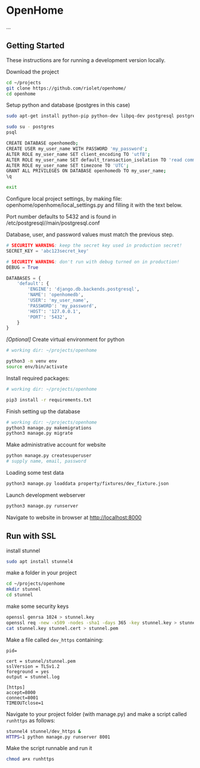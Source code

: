 # OpenHome

...



## Getting Started

These instructions are for running a development version locally.

Download the project
```bash
cd ~/projects
git clone https://github.com/riolet/openhome/
cd openhome
```

Setup python and database (postgres in this case)
```bash
sudo apt-get install python-pip python-dev libpq-dev postgresql postgresql-contrib

sudo su - postgres
psql

CREATE DATABASE openhomedb;
CREATE USER my_user_name WITH PASSWORD 'my_password'; 
ALTER ROLE my_user_name SET client_encoding TO 'utf8';
ALTER ROLE my_user_name SET default_transaction_isolation TO 'read committed';
ALTER ROLE my_user_name SET timezone TO 'UTC';
GRANT ALL PRIVILEGES ON DATABASE openhomedb TO my_user_name;
\q

exit
```

Configure local project settings, by making file: openhome/openhome/local_settings.py and filling it with the text below.

Port number defaults to 5432 and is found in /etc/postgresql/<version>/main/postgresql.conf

Database, user, and password values must match the previous step.
```python
# SECURITY WARNING: keep the secret key used in production secret!
SECRET_KEY = 'abc123secret_key'

# SECURITY WARNING: don't run with debug turned on in production!
DEBUG = True

DATABASES = {
    'default': {
        'ENGINE': 'django.db.backends.postgresql',
        'NAME': 'openhomedb',
        'USER': 'my_user_name',
        'PASSWORD': 'my_password',
        'HOST': '127.0.0.1',
        'PORT': '5432',
    }
}
```


_[Optional]_ Create virtual environment for python
```bash
# working dir: ~/projects/openhome

python3 -m venv env
source env/bin/activate
```

Install required packages:
```bash
# working dir: ~/projects/openhome

pip3 install -r requirements.txt
```

Finish setting up the database
```bash
# working dir: ~/projects/openhome
python3 manage.py makemigrations
python3 manage.py migrate
```

Make administrative account for website
```bash
python manage.py createsuperuser
# supply name, email, password
```

Loading some test data
```bash
python3 manage.py loaddata property/fixtures/dev_fixture.json
```

Launch development webserver
```bash
python3 manage.py runserver 
```

Navigate to website in browser at [http://localhost:8000](http://localhost:8000)

## Run with SSL

install stunnel
```bash
sudo apt install stunnel4
```

make a folder in your project
```bash
cd ~/projects/openhome
mkdir stunnel
cd stunnel
```

make some security keys
```bash
openssl genrsa 1024 > stunnel.key
openssl req -new -x509 -nodes -sha1 -days 365 -key stunnel.key > stunnel.cert
cat stunnel.key stunnel.cert > stunnel.pem
```

Make a file called `dev_https` containing:
```
pid=

cert = stunnel/stunnel.pem
sslVersion = TLSv1.2
foreground = yes
output = stunnel.log

[https]
accept=8000
connect=8001
TIMEOUTclose=1
```

Navigate to your project folder (with manage.py) and make a script called `runhttps` as follows:
```bash
stunnel4 stunnel/dev_https &
HTTPS=1 python manage.py runserver 8001
```

Make the script runnable and run it
```bash
chmod a+x runhttps
```











